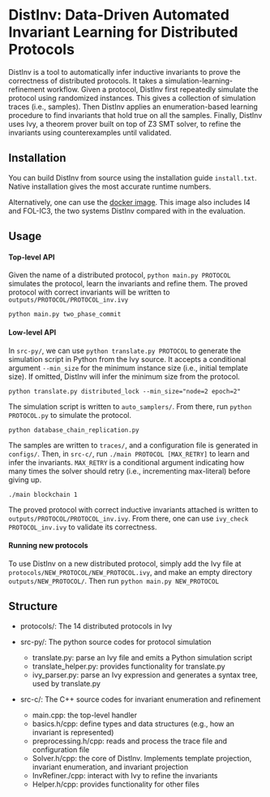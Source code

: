 # DistInv: Data-Driven Automated Invariant Learning for Distributed Protocols

DistInv is a tool to automatically infer inductive invariants to prove the correctness of distributed protocols. It takes a simulation-learning-refinement workflow. 
Given a protocol, DistInv first repeatedly simulate the protocol using randomized instances. This gives a collection of simulation traces (i.e., samples). 
Then DistInv applies an enumeration-based learning procedure to find invariants that hold true on all the samples. Finally, DistInv uses Ivy, a theorem prover built on top of Z3 SMT solver,
to refine the invariants using counterexamples until validated.

## Installation

You can build DistInv from source using the installation guide ```install.txt```. Native installation gives the most accurate runtime numbers.

Alternatively, one can use the [docker image](https://drive.google.com/file/d/1ogBU9KvZsvSRhXerY9Bv-MuiW9oOezBU/view?usp=sharing). This image also includes I4 and FOL-IC3, the two systems DistInv compared with in the evaluation.

## Usage

#### Top-level API

Given the name of a distributed protocol, ```python main.py PROTOCOL``` simulates the protocol, learn the invariants and refine them. The proved protocol with correct invariants will be written to ```outputs/PROTOCOL/PROTOCOL_inv.ivy```

```
python main.py two_phase_commit
```

#### Low-level API

In ```src-py/```, we can use ```python translate.py PROTOCOL``` to generate the simulation script in Python from the Ivy source.
It accepts a conditional argument ```--min_size``` for the minimum instance size (i.e., initial template size). If omitted, DistInv will infer the minimum size from the protocol.

```
python translate.py distributed_lock --min_size="node=2 epoch=2"
```

The simulation script is written to ```auto_samplers/```. From there, run ```python PROTOCOL.py``` to simulate the protocol.

```
python database_chain_replication.py
```

The samples are written to ```traces/```, and a configuration file is generated in ```configs/```. Then, in ```src-c/```,
run ```./main PROTOCOL [MAX_RETRY]``` to learn and infer the invariants. ```MAX_RETRY``` is a conditional argument indicating how many times the solver should retry (i.e., incrementing max-literal) before giving up.

```./main blockchain 1```

The proved protocol with correct inductive invariants attached is written to ```outputs/PROTOCOL/PROTOCOL_inv.ivy```. From there, one can use
```ivy_check PROTOCOL_inv.ivy``` to validate its correctness.


#### Running new protocols

To use DistInv on a new distributed protocol, simply add the Ivy file at ```protocols/NEW_PROTOCOL/NEW_PROTOCOL.ivy```, and make an empty directory ```outputs/NEW_PROTOCOL/```. Then run ```python main.py NEW_PROTOCOL``` 

## Structure

- protocols/:
  The 14 distributed protocols in Ivy
  
- src-py/:
  The python source codes for protocol simulation
  - translate.py: parse an Ivy file and emits a Python simulation script
  - translate_helper.py: provides functionality for translate.py
  - ivy_parser.py: parse an Ivy expression and generates a syntax tree, used by translate.py
  
- src-c/:
  The C++ source codes for invariant enumeration and refinement
  - main.cpp: the top-level handler
  - basics.h/cpp: define types and data structures (e.g., how an invariant is represented)
  - preprocessing.h/cpp: reads and process the trace file and configuration file
  - Solver.h/cpp: the core of DistInv. Implements template projection, invariant enumeration, and invariant projection
  - InvRefiner./cpp: interact with Ivy to refine the invariants
  - Helper.h/cpp: provides functionality for other files